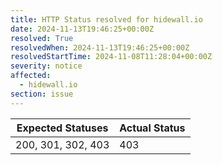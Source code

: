 ```yaml
---
title: HTTP Status resolved for hidewall.io
date: 2024-11-13T19:46:25+00:00Z
resolved: True
resolvedWhen: 2024-11-13T19:46:25+00:00Z
resolvedStartTime: 2024-11-08T11:28:04+00:00Z
severity: notice
affected:
  - hidewall.io
section: issue
---
```


| Expected Statuses | Actual Status  |
|-------------------|----------------|
| 200, 301, 302, 403 | 403 |
